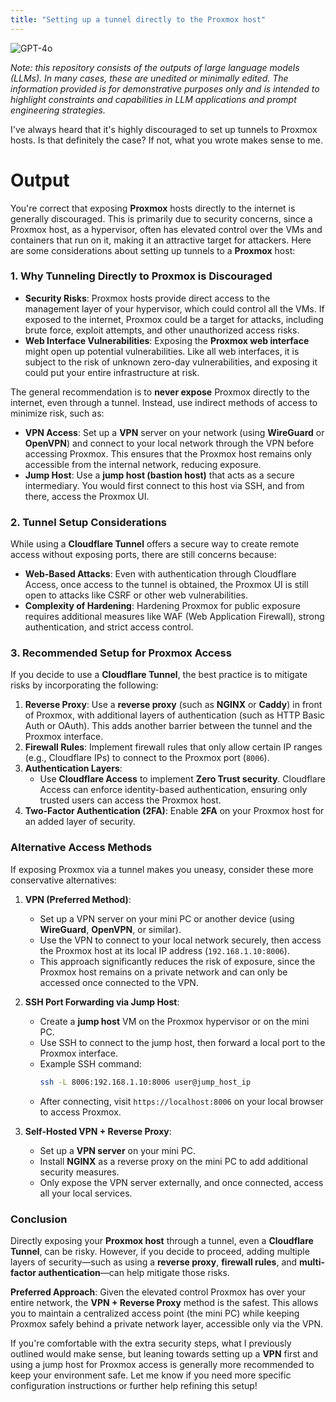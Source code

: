 ```yaml
---
title: "Setting up a tunnel directly to the Proxmox host"
---
```

![GPT-4o](https://img.shields.io/badge/GPT--4o-3333FF?style=for-the-badge&logo=openai&logoColor=white)



*Note: this repository consists of the outputs of large language models (LLMs). In many cases, these are unedited or minimally edited. The information provided is for demonstrative purposes only and is intended to highlight constraints and capabilities in LLM applications and prompt engineering strategies.*


I've always heard that it's highly discouraged to set up tunnels to Proxmox hosts. Is that definitely the case? If not, what you wrote makes sense to me. 

# Output

You're correct that exposing **Proxmox** hosts directly to the internet is generally discouraged. This is primarily due to security concerns, since a Proxmox host, as a hypervisor, often has elevated control over the VMs and containers that run on it, making it an attractive target for attackers. Here are some considerations about setting up tunnels to a **Proxmox** host:

### **1. Why Tunneling Directly to Proxmox is Discouraged**
- **Security Risks**: Proxmox hosts provide direct access to the management layer of your hypervisor, which could control all the VMs. If exposed to the internet, Proxmox could be a target for attacks, including brute force, exploit attempts, and other unauthorized access risks.
- **Web Interface Vulnerabilities**: Exposing the **Proxmox web interface** might open up potential vulnerabilities. Like all web interfaces, it is subject to the risk of unknown zero-day vulnerabilities, and exposing it could put your entire infrastructure at risk.

The general recommendation is to **never expose** Proxmox directly to the internet, even through a tunnel. Instead, use indirect methods of access to minimize risk, such as:

- **VPN Access**: Set up a **VPN** server on your network (using **WireGuard** or **OpenVPN**) and connect to your local network through the VPN before accessing Proxmox. This ensures that the Proxmox host remains only accessible from the internal network, reducing exposure.
- **Jump Host**: Use a **jump host (bastion host)** that acts as a secure intermediary. You would first connect to this host via SSH, and from there, access the Proxmox UI.

### **2. Tunnel Setup Considerations**
While using a **Cloudflare Tunnel** offers a secure way to create remote access without exposing ports, there are still concerns because:
- **Web-Based Attacks**: Even with authentication through Cloudflare Access, once access to the tunnel is obtained, the Proxmox UI is still open to attacks like CSRF or other web vulnerabilities.
- **Complexity of Hardening**: Hardening Proxmox for public exposure requires additional measures like WAF (Web Application Firewall), strong authentication, and strict access control.

### **3. Recommended Setup for Proxmox Access**
If you decide to use a **Cloudflare Tunnel**, the best practice is to mitigate risks by incorporating the following:
1. **Reverse Proxy**: Use a **reverse proxy** (such as **NGINX** or **Caddy**) in front of Proxmox, with additional layers of authentication (such as HTTP Basic Auth or OAuth). This adds another barrier between the tunnel and the Proxmox interface.
2. **Firewall Rules**: Implement firewall rules that only allow certain IP ranges (e.g., Cloudflare IPs) to connect to the Proxmox port (`8006`).
3. **Authentication Layers**:
   - Use **Cloudflare Access** to implement **Zero Trust security**. Cloudflare Access can enforce identity-based authentication, ensuring only trusted users can access the Proxmox host.
4. **Two-Factor Authentication (2FA)**: Enable **2FA** on your Proxmox host for an added layer of security.

### **Alternative Access Methods**
If exposing Proxmox via a tunnel makes you uneasy, consider these more conservative alternatives:

1. **VPN (Preferred Method)**:
   - Set up a VPN server on your mini PC or another device (using **WireGuard**, **OpenVPN**, or similar).
   - Use the VPN to connect to your local network securely, then access the Proxmox host at its local IP address (`192.168.1.10:8006`).
   - This approach significantly reduces the risk of exposure, since the Proxmox host remains on a private network and can only be accessed once connected to the VPN.

2. **SSH Port Forwarding via Jump Host**:
   - Create a **jump host** VM on the Proxmox hypervisor or on the mini PC.
   - Use SSH to connect to the jump host, then forward a local port to the Proxmox interface.
   - Example SSH command:
     ```bash
     ssh -L 8006:192.168.1.10:8006 user@jump_host_ip
     ```
   - After connecting, visit `https://localhost:8006` on your local browser to access Proxmox.

3. **Self-Hosted VPN + Reverse Proxy**:
   - Set up a **VPN server** on your mini PC.
   - Install **NGINX** as a reverse proxy on the mini PC to add additional security measures.
   - Only expose the VPN server externally, and once connected, access all your local services.

### **Conclusion**
Directly exposing your **Proxmox host** through a tunnel, even a **Cloudflare Tunnel**, can be risky. However, if you decide to proceed, adding multiple layers of security—such as using a **reverse proxy**, **firewall rules**, and **multi-factor authentication**—can help mitigate those risks.

**Preferred Approach**: Given the elevated control Proxmox has over your entire network, the **VPN + Reverse Proxy** method is the safest. This allows you to maintain a centralized access point (the mini PC) while keeping Proxmox safely behind a private network layer, accessible only via the VPN. 

If you're comfortable with the extra security steps, what I previously outlined would make sense, but leaning towards setting up a **VPN** first and using a jump host for Proxmox access is generally more recommended to keep your environment safe. Let me know if you need more specific configuration instructions or further help refining this setup!